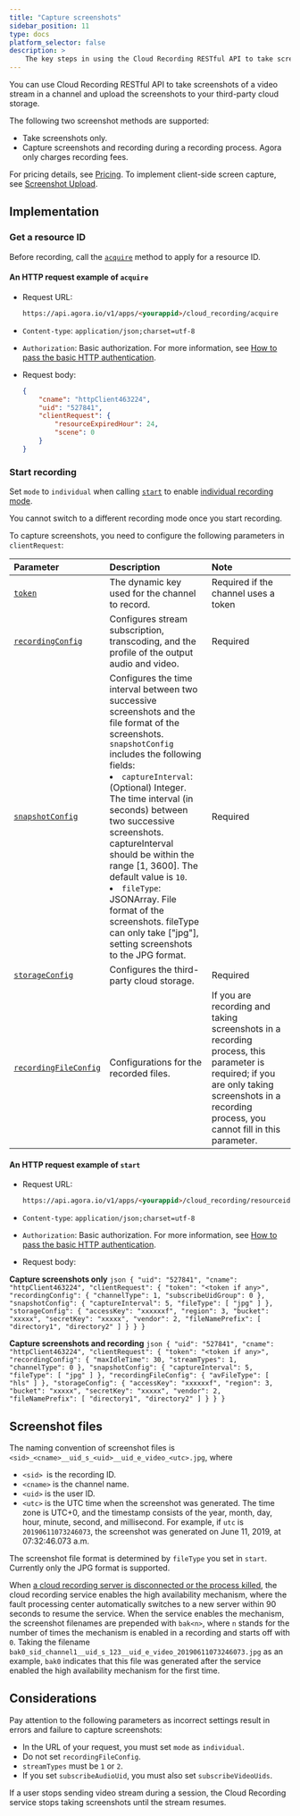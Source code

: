 ```yaml
---
title: "Capture screenshots"
sidebar_position: 11
type: docs
platform_selector: false
description: >
    The key steps in using the Cloud Recording RESTful API to take screenshots of a video stream.
---
```



You can use Cloud Recording RESTful API to take screenshots of a video stream in a channel and upload the screenshots to your third-party cloud storage.

The following two screenshot methods are supported:

- Take screenshots only.
- Capture screenshots and recording during a recording process. Agora only charges recording fees.

For pricing details, see [Pricing](../overview/pricing).
To implement client-side screen capture, see [Screenshot Upload](../../video-calling/enable-features/screenshot-upload).


## Implementation

### Get a resource ID

Before recording, call the [`acquire`](../reference/rest-api/acquire) method to apply for a resource ID.

#### An HTTP request example of `acquire`

- Request URL: 

    ```html
    https://api.agora.io/v1/apps/<yourappid>/cloud_recording/acquire
    ```
- `Content-type`: `application/json;charset=utf-8`
- `Authorization`: Basic authorization. For more information, see [How to pass the basic HTTP authentication](../reference/restful-authentication).
- Request body:

    ```json
    {
        "cname": "httpClient463224",
        "uid": "527841",
        "clientRequest": {
            "resourceExpiredHour": 24,
            "scene": 0
        }
    }
    ```

### Start recording

Set `mode` to `individual` when calling [`start`](../reference/rest-api/start) to enable [individual recording mode](../develop/individual-mode).

You cannot switch to a different recording mode once you start recording.

To capture screenshots, you need to configure the following parameters in `clientRequest`:

| Parameter         | Description                                                                                                                                                                                                                                                                                                                                                                                                                                                                                      | Note                                                                                                                                                                                          |
| :---------------- |:-------------------------------------------------------------------------------------------------------------------------------------------------------------------------------------------------------------------------------------------------------------------------------------------------------------------------------------------------------------------------------------------------------------------------------------------------------------------------------------------------|:----------------------------------------------------------------------------------------------------------------------------------------------------------------------------------------------|
| [`token`](../reference/glossary#token)           | The dynamic key used for the channel to record.                                                                                                                                                                                                                                                                                                                                                                                                                                                  | Required if the channel uses a token                                                                                                                                                          |
| [`recordingConfig`](../reference/rest-api/start#recording-configuration) | Configures stream subscription, transcoding, and the profile of the output audio and video.                                                                                                                                                                                                                                                                                                                                                                                                      | Required                                                                                                                                                                                      |
| [`snapshotConfig`](../reference/rest-api/start#snapshot-configuration)  | Configures the time interval between two successive screenshots and the file format of the screenshots. `snapshotConfig` includes the following fields:<li>`captureInterval`: (Optional) Integer. The time interval (in seconds) between two successive screenshots. captureInterval should be within the range [1, 3600]. The default value is `10`.</li><li>`fileType`: JSONArray. File format of the screenshots. fileType can only take ["jpg"], setting screenshots to the JPG format.</li> | Required                                                                                                                                                                                      |
| [`storageConfig`](../reference/rest-api/start#cloud-storage-configuration)   | Configures the third-party cloud storage.                                                                                                                                                                                                                                                                                                                                                                                                                                                        | Required                                                                                                                                                                                      |
| [`recordingFileConfig`](../reference/rest-api/start#configurations-for-the-recorded-files)   | Configurations for the recorded files.                                                                                                                                                                                                                                                                                                                                                                                                                                                           | If you are recording and taking screenshots in a recording process, this parameter is required; if you are only taking screenshots in a recording process, you cannot fill in this parameter. |



#### An HTTP request example of `start`

- Request URL:
	
    ```html
    https://api.agora.io/v1/apps/<yourappid>/cloud_recording/resourceid/<resourceid>/mode/individual/start
    ```

- `Content-type`: `application/json;charset=utf-8`
- `Authorization`: Basic authorization. For more information, see [How to pass the basic HTTP authentication](../reference/restful-authentication).
- Request body:

**Capture screenshots only**
    ```json
    {
        "uid": "527841",
        "cname": "httpClient463224",
        "clientRequest": {
            "token": "<token if any>",
            "recordingConfig": {
                "channelType": 1,
                "subscribeUidGroup": 0
            },
            "snapshotConfig": {
                "captureInterval": 5,
                "fileType": [
                    "jpg"
                ]
            },
            "storageConfig": {
                "accessKey": "xxxxxxf",
                "region": 3,
                "bucket": "xxxxx",
                "secretKey": "xxxxx",
                "vendor": 2,
                "fileNamePrefix": [
                    "directory1",
                    "directory2"
                ]
            }
        }
    }
    ```

**Capture screenshots and recording**
    ```json
    {
        "uid": "527841",
        "cname": "httpClient463224",
        "clientRequest": {
            "token": "<token if any>",
            "recordingConfig": {
                "maxIdleTime": 30,
                "streamTypes": 1,
                "channelType": 0
            },
            "snapshotConfig": {
                "captureInterval": 5,
                "fileType": [
                    "jpg"
                ]
            },
            "recordingFileConfig": {
                "avFileType": [
                    "hls"
                ]
            },
            "storageConfig": {
                "accessKey": "xxxxxxf",
                "region": 3,
                "bucket": "xxxxx",
                "secretKey": "xxxxx",
                "vendor": 2,
                "fileNamePrefix": [
                    "directory1",
                    "directory2"
                ]
            }
        }
    }
    ```


## Screenshot files

The naming convention of screenshot files is `<sid>_<cname>__uid_s_<uid>__uid_e_video_<utc>.jpg`, where

- `<sid> `is the recording ID.
- `<cname>` is the channel name.
- `<uid>` is the user ID.
- `<utc>` is the UTC time when the screenshot was generated. The time zone is UTC+0, and the timestamp consists of the year, month, day, hour, minute, second, and millisecond. For example, if `utc` is `20190611073246073`, the screenshot was generated on June 11, 2019, at 07:32:46.073 a.m.

The screenshot file format is determined by `fileType` you set in `start`. Currently only the JPG format is supported.

When [a cloud recording server is disconnected or the process killed](../overview/product-overview#features), the cloud recording service enables the high availability mechanism, where the fault processing center automatically switches to a new server within 90 seconds to resume the service. When the service enables the mechanism, the screenshot filenames are prepended with `bak<n>`, where `n` stands for the number of times the mechanism is enabled in a recording and starts off with `0`. Taking the filename `bak0_sid_channel1__uid_s_123__uid_e_video_20190611073246073.jpg` as an example, `bak0` indicates that this file was generated after the service enabled the high availability mechanism for the first time.

## Considerations

Pay attention to the following parameters as incorrect settings result in errors and failure to capture screenshots:

- In the URL of your request, you must set `mode` as `individual`.
- Do not set `recordingFileConfig`.
- `streamTypes` must be `1` or `2`.
- If you set `subscribeAudioUid`, you must also set `subscribeVideoUids`.

If a user stops sending video stream during a session, the Cloud Recording service stops taking screenshots until the stream resumes.
